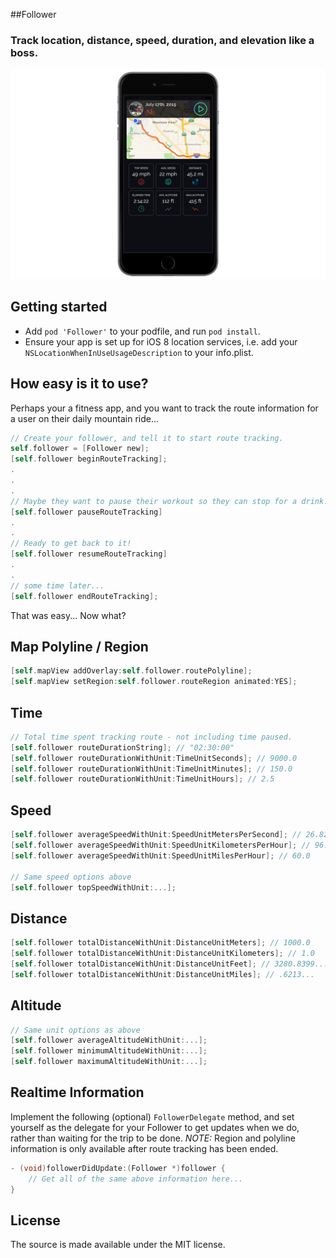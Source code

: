 
##Follower

### Track location, distance, speed, duration, and elevation like a boss.


![1](Screenshots/screen1.png)

## Getting started

- Add `pod 'Follower'` to your podfile, and run `pod install`.
- Ensure your app is set up for iOS 8 location services, i.e. add your `NSLocationWhenInUseUsageDescription` to your info.plist.

## How easy is it to use?

Perhaps your a fitness app, and you want to track the route information for a user on their daily mountain ride...

```objective-c
// Create your follower, and tell it to start route tracking.
self.follower = [Follower new];
[self.follower beginRouteTracking];
.
.
.
// Maybe they want to pause their workout so they can stop for a drink...
[self.follower pauseRouteTracking]
.
.
// Ready to get back to it!
[self.follower resumeRouteTracking]
.
.
// some time later...
[self.follower endRouteTracking];
```

That was easy... Now what?

## Map Polyline / Region

```objective-c
[self.mapView addOverlay:self.follower.routePolyline];
[self.mapView setRegion:self.follower.routeRegion animated:YES];
```

## Time

```objective-c
// Total time spent tracking route - not including time paused.
[self.follower routeDurationString]; // "02:30:00"
[self.follower routeDurationWithUnit:TimeUnitSeconds]; // 9000.0
[self.follower routeDurationWithUnit:TimeUnitMinutes]; // 150.0
[self.follower routeDurationWithUnit:TimeUnitHours]; // 2.5
```

## Speed

```objective-c
[self.follower averageSpeedWithUnit:SpeedUnitMetersPerSecond]; // 26.8224...
[self.follower averageSpeedWithUnit:SpeedUnitKilometersPerHour]; // 96.560...
[self.follower averageSpeedWithUnit:SpeedUnitMilesPerHour]; // 60.0

// Same speed options above
[self.follower topSpeedWithUnit:...];
```

## Distance

```objective-c
[self.follower totalDistanceWithUnit:DistanceUnitMeters]; // 1000.0
[self.follower totalDistanceWithUnit:DistanceUnitKilometers]; // 1.0
[self.follower totalDistanceWithUnit:DistanceUnitFeet]; // 3280.8399...
[self.follower totalDistanceWithUnit:DistanceUnitMiles]; // .6213...
```

## Altitude

```objective-c
// Same unit options as above
[self.follower averageAltitudeWithUnit:...];
[self.follower minimumAltitudeWithUnit:...];
[self.follower maximumAltitudeWithUnit:...];
```

## Realtime Information

Implement the following (optional) `FollowerDelegate` method, and set yourself as the delegate for your Follower to get updates when we do, rather than waiting for the trip to be done. *NOTE:* Region and polyline information is only available after route tracking has been ended.

```objective-c
- (void)followerDidUpdate:(Follower *)follower {
	// Get all of the same above information here...
}
```

## License

The source is made available under the MIT license.
